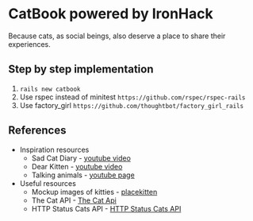 CatBook powered by IronHack
===========================

Because cats, as social beings, also deserve a place to share their experiences.

Step by step implementation
---------------------------

1. ``rails new catbook``
2. Use rspec instead of minitest ``https://github.com/rspec/rspec-rails``
3. Use factory_girl ``https://github.com/thoughtbot/factory_girl_rails``

References
----------
- Inspiration resources
  * Sad Cat Diary - [youtube video](https://www.youtube.com/watch?v=PKffm2uI4dk)
  * Dear Kitten - [youtube video](https://www.youtube.com/watch?v=G4Sn91t1V4g)
  * Talking animals - [youtube page](https://www.youtube.com/user/klaatu42)
- Useful resources
  * Mockup images of kitties - [placekitten](http://placekitten.com/)
  * The Cat API - [The Cat Api](http://thecatapi.com/)
  * HTTP Status Cats API - [HTTP Status Cats API](http://httpcats.herokuapp.com/)
